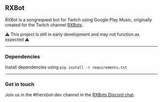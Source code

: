 ## RXBot

RXBot is a songrequest bot for Twitch using Google Play Music, originally created for the Twitch channel [RXBots](https://www.twitch.tv/rxbots).

⚠️ This project is still in early development and may not function as expected ⚠️

-----

### Dependencies

Install dependencies using `pip install -r requirements.txt`

-----

### Get in touch

Join us in the #therxbot-dev channel in the [RXBots Discord chat](https://discord.gg/3gagd4Y).
